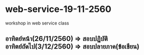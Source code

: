 # web-service-19-11-2560
workshop in web service class

อาทิตย์หน้า(26/11/2560) => สอบปฏิบัติ <br>
อาทิตย์ถัดไป(3/12/2560) => สอบปลายภาค(ข้อเขียน)
----
